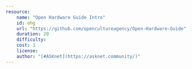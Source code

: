 ```yaml
---
resource:
    name: "Open Hardware Guide Intro"
    id: ohg
    url: "https://github.com/opencultureagency/Open-Hardware-Guide"
    duration: 20
    difficulty: 
    cost: 1
    license: 
    author: "[#ASKnet](https://asknet.community/)"
---
```

